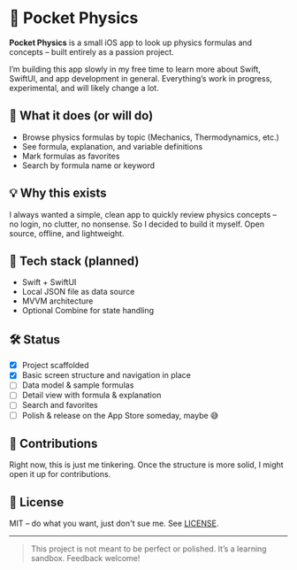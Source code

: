 # 📱 Pocket Physics

**Pocket Physics** is a small iOS app to look up physics formulas and concepts – built entirely as a passion project.

I’m building this app slowly in my free time to learn more about Swift, SwiftUI, and app development in general. Everything’s work in progress, experimental, and will likely change a lot.

## 🧠 What it does (or will do)

- Browse physics formulas by topic (Mechanics, Thermodynamics, etc.)
- See formula, explanation, and variable definitions
- Mark formulas as favorites
- Search by formula name or keyword

## 💡 Why this exists

I always wanted a simple, clean app to quickly review physics concepts – no login, no clutter, no nonsense. So I decided to build it myself. Open source, offline, and lightweight.

## 🔧 Tech stack (planned)

- Swift + SwiftUI
- Local JSON file as data source
- MVVM architecture
- Optional Combine for state handling

## 🛠 Status

- [x] Project scaffolded
- [x] Basic screen structure and navigation in place
- [ ] Data model & sample formulas
- [ ] Detail view with formula & explanation
- [ ] Search and favorites
- [ ] Polish & release on the App Store someday, maybe 😅

## 🧪 Contributions

Right now, this is just me tinkering. Once the structure is more solid, I might open it up for contributions.

## 📄 License

MIT – do what you want, just don't sue me. See [LICENSE](LICENSE).

---

> This project is not meant to be perfect or polished. It’s a learning sandbox. Feedback welcome!
